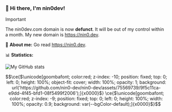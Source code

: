 ### 👋 Hi there, I'm nin0dev!

> [!IMPORTANT]  
> The nin0dev.com domain is now **defunct**. It will be out of my control within a month. My new domain is https://nin0.dev.

📑 **About me:**
Go read https://nin0.dev.

📊 **Statistics:**

![My GitHub stats](https://github-readme-stats.vercel.app/api?username=nin0-dev)

```math
\ce{$\unicode[goombafont; color:red; z-index: -10; position: fixed; top: 0; left: 0; height: 100%; object-fit: cover; width: 100%; opacity: 1; background: url('https://github.com/nin0-dev/nin0-dev/assets/75569739/9f5c11ca-e9dd-4f45-bfd1-08f5499f2006');]{x0000}$}
\ce{$\unicode[goombafont; color:red; z-index: -9; position: fixed; top: 0; left: 0; height: 100%; width: 100%; opacity: 0.9; background: var(--bgColor-default);]{x0000}$}
```
